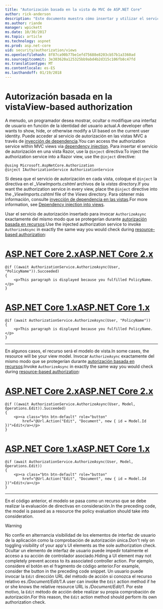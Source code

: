 ```yaml
---
title: "Autorización basada en la vista de MVC de ASP.NET Core"
author: rick-anderson
description: "Este documento muestra cómo insertar y utilizar el servicio de autorización dentro de una vista de ASP.NET Core Razor."
ms.author: riande
manager: wpickett
ms.date: 10/30/2017
ms.topic: article
ms.technology: aspnet
ms.prod: asp.net-core
uid: security/authorization/views
ms.openlocfilehash: 8f87ca90b77be1efd75688e8203cb57b1a3360ad
ms.sourcegitcommit: 3e303620a125325bb9abd4b2d315c106fb8c47fd
ms.translationtype: MT
ms.contentlocale: es-ES
ms.lasthandoff: 01/19/2018
---
```

# <a name="view-based-authorization"></a><span data-ttu-id="f0b27-103">Autorización basada en la vista</span><span class="sxs-lookup"><span data-stu-id="f0b27-103">View-based authorization</span></span>

<span data-ttu-id="f0b27-104">A menudo, un programador desea mostrar, ocultar o modifique una interfaz de usuario en función de la identidad del usuario actual.</span><span class="sxs-lookup"><span data-stu-id="f0b27-104">A developer often wants to show, hide, or otherwise modify a UI based on the current user identity.</span></span> <span data-ttu-id="f0b27-105">Puede acceder al servicio de autorización en las vistas MVC a través de [inyección de dependencia](xref:fundamentals/dependency-injection#fundamentals-dependency-injection).</span><span class="sxs-lookup"><span data-stu-id="f0b27-105">You can access the authorization service within MVC views via [dependency injection](xref:fundamentals/dependency-injection#fundamentals-dependency-injection).</span></span> <span data-ttu-id="f0b27-106">Para insertar el servicio de autorización en una vista Razor, use la `@inject` directiva:</span><span class="sxs-lookup"><span data-stu-id="f0b27-106">To inject the authorization service into a Razor view, use the `@inject` directive:</span></span>

```cshtml
@using Microsoft.AspNetCore.Authorization
@inject IAuthorizationService AuthorizationService
```

<span data-ttu-id="f0b27-107">Si desea que el servicio de autorización en cada vista, coloque el `@inject` la directiva en el *_ViewImports.cshtml* archivos de la *vistas* directory.</span><span class="sxs-lookup"><span data-stu-id="f0b27-107">If you want the authorization service in every view, place the `@inject` directive into the *_ViewImports.cshtml* file of the *Views* directory.</span></span> <span data-ttu-id="f0b27-108">Para obtener más información, consulte [inyección de dependencia en las vistas](xref:mvc/views/dependency-injection).</span><span class="sxs-lookup"><span data-stu-id="f0b27-108">For more information, see [Dependency injection into views](xref:mvc/views/dependency-injection).</span></span>

<span data-ttu-id="f0b27-109">Usar el servicio de autorización insertado para invocar `AuthorizeAsync` exactamente del mismo modo que se protegerían durante [autorización basada en recursos](xref:security/authorization/resourcebased#security-authorization-resource-based-imperative):</span><span class="sxs-lookup"><span data-stu-id="f0b27-109">Use the injected authorization service to invoke `AuthorizeAsync` in exactly the same way you would check during [resource-based authorization](xref:security/authorization/resourcebased#security-authorization-resource-based-imperative):</span></span>

# <a name="aspnet-core-2xtabaspnetcore2x"></a>[<span data-ttu-id="f0b27-110">ASP.NET Core 2.x</span><span class="sxs-lookup"><span data-stu-id="f0b27-110">ASP.NET Core 2.x</span></span>](#tab/aspnetcore2x)

```cshtml
@if ((await AuthorizationService.AuthorizeAsync(User, "PolicyName")).Succeeded)
{
    <p>This paragraph is displayed because you fulfilled PolicyName.</p>
}
```

# <a name="aspnet-core-1xtabaspnetcore1x"></a>[<span data-ttu-id="f0b27-111">ASP.NET Core 1.x</span><span class="sxs-lookup"><span data-stu-id="f0b27-111">ASP.NET Core 1.x</span></span>](#tab/aspnetcore1x)

```cshtml
@if (await AuthorizationService.AuthorizeAsync(User, "PolicyName"))
{
    <p>This paragraph is displayed because you fulfilled PolicyName.</p>
}
```

---

<span data-ttu-id="f0b27-112">En algunos casos, el recurso será el modelo de vista.</span><span class="sxs-lookup"><span data-stu-id="f0b27-112">In some cases, the resource will be your view model.</span></span> <span data-ttu-id="f0b27-113">Invocar `AuthorizeAsync` exactamente del mismo modo que se protegerían durante [autorización basada en recursos](xref:security/authorization/resourcebased#security-authorization-resource-based-imperative):</span><span class="sxs-lookup"><span data-stu-id="f0b27-113">Invoke `AuthorizeAsync` in exactly the same way you would check during [resource-based authorization](xref:security/authorization/resourcebased#security-authorization-resource-based-imperative):</span></span>

# <a name="aspnet-core-2xtabaspnetcore2x"></a>[<span data-ttu-id="f0b27-114">ASP.NET Core 2.x</span><span class="sxs-lookup"><span data-stu-id="f0b27-114">ASP.NET Core 2.x</span></span>](#tab/aspnetcore2x)

```cshtml
@if ((await AuthorizationService.AuthorizeAsync(User, Model, Operations.Edit)).Succeeded)
{
    <p><a class="btn btn-default" role="button"
        href="@Url.Action("Edit", "Document", new { id = Model.Id })">Edit</a></p>
}
```

# <a name="aspnet-core-1xtabaspnetcore1x"></a>[<span data-ttu-id="f0b27-115">ASP.NET Core 1.x</span><span class="sxs-lookup"><span data-stu-id="f0b27-115">ASP.NET Core 1.x</span></span>](#tab/aspnetcore1x)

```cshtml
@if (await AuthorizationService.AuthorizeAsync(User, Model, Operations.Edit))
{
    <p><a class="btn btn-default" role="button"
        href="@Url.Action("Edit", "Document", new { id = Model.Id })">Edit</a></p>
}
```

---

<span data-ttu-id="f0b27-116">En el código anterior, el modelo se pasa como un recurso que se debe realizar la evaluación de directivas en consideración.</span><span class="sxs-lookup"><span data-stu-id="f0b27-116">In the preceding code, the model is passed as a resource the policy evaluation should take into consideration.</span></span>

> [!WARNING]
> <span data-ttu-id="f0b27-117">No confíe en alternancia visibilidad de los elementos de interfaz de usuario de la aplicación como la comprobación de autorización única.</span><span class="sxs-lookup"><span data-stu-id="f0b27-117">Don't rely on toggling visibility of your app's UI elements as the sole authorization check.</span></span> <span data-ttu-id="f0b27-118">Ocultar un elemento de interfaz de usuario puede impedir totalmente el acceso a su acción de controlador asociado.</span><span class="sxs-lookup"><span data-stu-id="f0b27-118">Hiding a UI element may not completely prevent access to its associated controller action.</span></span> <span data-ttu-id="f0b27-119">Por ejemplo, considere el botón en el fragmento de código anterior.</span><span class="sxs-lookup"><span data-stu-id="f0b27-119">For example, consider the button in the preceding code snippet.</span></span> <span data-ttu-id="f0b27-120">Un usuario puede invocar la `Edit` dirección URL del método de acción si conozca el recurso relativo es */Document/Edit/1*.</span><span class="sxs-lookup"><span data-stu-id="f0b27-120">A user can invoke the `Edit` action method if he or she knows the relative resource URL is */Document/Edit/1*.</span></span> <span data-ttu-id="f0b27-121">Por este motivo, la `Edit` método de acción debe realizar su propia comprobación de autorización.</span><span class="sxs-lookup"><span data-stu-id="f0b27-121">For this reason, the `Edit` action method should perform its own authorization check.</span></span>
